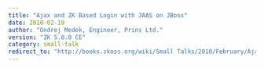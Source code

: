 ```yaml
---
title: "Ajax and ZK Based Login with JAAS on JBoss"
date: 2010-02-19
author: "Ondrej Medek, Engineer, Prins Ltd."
version: "ZK 5.0.0 CE"
category: small-talk
redirect_to: "http://books.zkoss.org/wiki/Small Talks/2010/February/Ajax and ZK Based Login with JAAS on JBoss"
---
```

